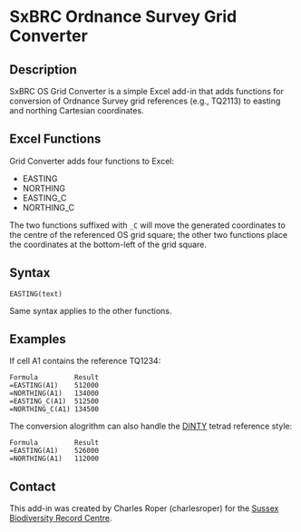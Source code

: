 SxBRC Ordnance Survey Grid Converter
====================================

## Description

SxBRC OS Grid Converter is a simple Excel add-in that adds functions for conversion of Ordnance Survey grid references (e.g., TQ2113) to easting and northing Cartesian coordinates.

## Excel Functions

Grid Converter adds four functions to Excel:

* EASTING
* NORTHING
* EASTING_C
* NORTHING_C

The two functions suffixed with `_C` will move the generated coordinates to the centre of the referenced OS grid square; the other two functions place the coordinates at the bottom-left of the grid square.

## Syntax

    EASTING(text)

Same syntax applies to the other functions.

## Examples

If cell A1 contains the reference TQ1234:

    Formula         Result
    =EASTING(A1)    512000
    =NORTHING(A1)   134000
    =EASTING_C(A1)  512500
    =NORTHING_C(A1) 134500

The conversion alogrithm can also handle the [DINTY](http://en.wikipedia.org/wiki/DINTY) tetrad reference style:

    Formula         Result
    =EASTING(A1)    526000
    =NORTHING(A1)   112000

## Contact

This add-in was created by Charles Roper (charlesroper) for the [Sussex Biodiversity Record Centre](http://sxbrc.org.uk).

